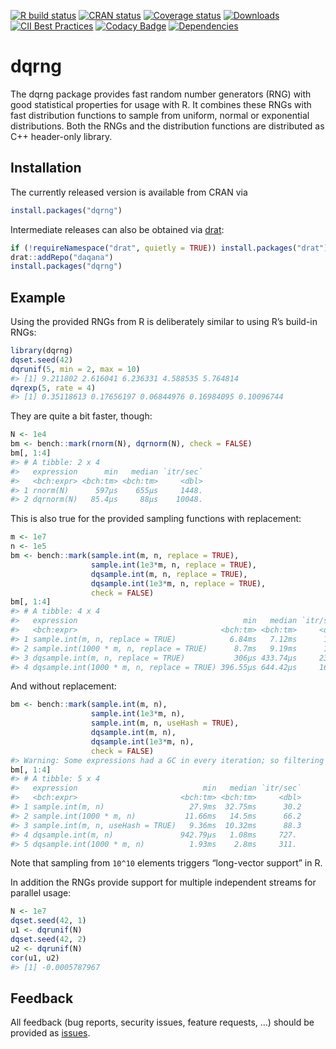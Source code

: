 
<!-- README.md is generated from README.Rmd. Please edit that file -->

[![R build
status](https://github.com/daqana/dqrng/workflows/R-CMD-check/badge.svg)](https://github.com/daqana/dqrng/actions)
[![CRAN
status](https://www.r-pkg.org/badges/version/dqrng)](https://cran.r-project.org/package=dqrng)
[![Coverage
status](https://codecov.io/gh/daqana/dqrng/branch/master/graph/badge.svg)](https://codecov.io/github/daqana/dqrng?branch=master)
[![Downloads](https://cranlogs.r-pkg.org/badges/dqrng?color=brightgreen)](https://www.r-pkg.org/pkg/dqrng)
[![CII Best
Practices](https://bestpractices.coreinfrastructure.org/projects/2157/badge)](https://bestpractices.coreinfrastructure.org/projects/2157)
[![Codacy
Badge](https://api.codacy.com/project/badge/Grade/cc38be1f5900415a84010acd9ef85ce1)](https://www.codacy.com/app/rstub/dqrng?utm_source=github.com&utm_medium=referral&utm_content=daqana/dqrng&utm_campaign=Badge_Grade)
[![Dependencies](https://tinyverse.netlify.com/badge/dqrng)](https://cran.r-project.org/package=dqrng)

# dqrng

The dqrng package provides fast random number generators (RNG) with good
statistical properties for usage with R. It combines these RNGs with
fast distribution functions to sample from uniform, normal or
exponential distributions. Both the RNGs and the distribution functions
are distributed as C++ header-only library.

## Installation

The currently released version is available from CRAN via

``` r
install.packages("dqrng")
```

Intermediate releases can also be obtained via
[drat](https://cran.r-project.org/package=drat):

``` r
if (!requireNamespace("drat", quietly = TRUE)) install.packages("drat")
drat::addRepo("daqana")
install.packages("dqrng")
```

## Example

Using the provided RNGs from R is deliberately similar to using R’s
build-in RNGs:

``` r
library(dqrng)
dqset.seed(42)
dqrunif(5, min = 2, max = 10)
#> [1] 9.211802 2.616041 6.236331 4.588535 5.764814
dqrexp(5, rate = 4)
#> [1] 0.35118613 0.17656197 0.06844976 0.16984095 0.10096744
```

They are quite a bit faster, though:

``` r
N <- 1e4
bm <- bench::mark(rnorm(N), dqrnorm(N), check = FALSE)
bm[, 1:4]
#> # A tibble: 2 x 4
#>   expression      min   median `itr/sec`
#>   <bch:expr> <bch:tm> <bch:tm>     <dbl>
#> 1 rnorm(N)      597µs    655µs     1448.
#> 2 dqrnorm(N)   85.4µs     88µs    10048.
```

This is also true for the provided sampling functions with replacement:

``` r
m <- 1e7
n <- 1e5
bm <- bench::mark(sample.int(m, n, replace = TRUE),
                  sample.int(1e3*m, n, replace = TRUE),
                  dqsample.int(m, n, replace = TRUE),
                  dqsample.int(1e3*m, n, replace = TRUE),
                  check = FALSE)
bm[, 1:4]
#> # A tibble: 4 x 4
#>   expression                                     min   median `itr/sec`
#>   <bch:expr>                                <bch:tm> <bch:tm>     <dbl>
#> 1 sample.int(m, n, replace = TRUE)            6.84ms   7.12ms      136.
#> 2 sample.int(1000 * m, n, replace = TRUE)      8.7ms   9.19ms      107.
#> 3 dqsample.int(m, n, replace = TRUE)           306µs 433.74µs     2337.
#> 4 dqsample.int(1000 * m, n, replace = TRUE) 396.55µs 644.42µs     1664.
```

And without replacement:

``` r
bm <- bench::mark(sample.int(m, n),
                  sample.int(1e3*m, n),
                  sample.int(m, n, useHash = TRUE),
                  dqsample.int(m, n),
                  dqsample.int(1e3*m, n),
                  check = FALSE)
#> Warning: Some expressions had a GC in every iteration; so filtering is disabled.
bm[, 1:4]
#> # A tibble: 5 x 4
#>   expression                            min   median `itr/sec`
#>   <bch:expr>                       <bch:tm> <bch:tm>     <dbl>
#> 1 sample.int(m, n)                   27.9ms  32.75ms      30.2
#> 2 sample.int(1000 * m, n)           11.66ms   14.5ms      66.2
#> 3 sample.int(m, n, useHash = TRUE)   9.36ms  10.32ms      88.3
#> 4 dqsample.int(m, n)               942.79µs   1.08ms     727. 
#> 5 dqsample.int(1000 * m, n)          1.93ms    2.8ms     311.
```

Note that sampling from `10^10` elements triggers “long-vector support”
in R.

In addition the RNGs provide support for multiple independent streams
for parallel usage:

``` r
N <- 1e7
dqset.seed(42, 1)
u1 <- dqrunif(N)
dqset.seed(42, 2)
u2 <- dqrunif(N)
cor(u1, u2)
#> [1] -0.0005787967
```

## Feedback

All feedback (bug reports, security issues, feature requests, …) should
be provided as [issues](https://github.com/daqana/dqrng/issues).
